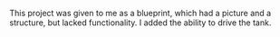 This project was given to me as a blueprint, which had a picture and a structure, but lacked functionality. I added the ability to drive the tank.
